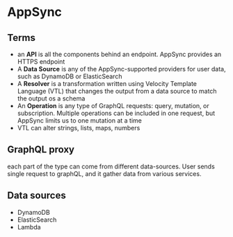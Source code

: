 # AppSync
## Terms
- an __API__ is all the components behind an endpoint. AppSync provides an HTTPS endpoint
- A __Data Source__ is any of the AppSync-supported providers for user data, such as DynamoDB or ElasticSearch
- A __Resolver__ is a transformation written using Velocity Template Language (VTL) that changes the output from a data source to match the output os a schema
- An __Operation__ is any type of GraphQL requests: query, mutation, or subscription. Multiple operations can be included in one request, but AppSync limits us to one mutation at a time
- VTL can alter strings, lists, maps, numbers


## GraphQL proxy
each part of the type can come from different data-sources.
User sends single request to graphQL, and it gather data from various services.

## Data sources
- DynamoDB
- ElasticSearch
- Lambda
